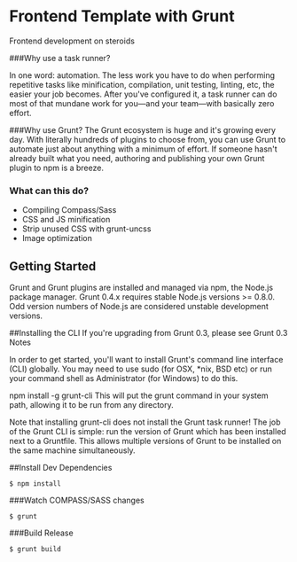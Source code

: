 # Frontend Template with Grunt

Frontend development on steroids

###Why use a task runner?

In one word: automation. The less work you have to do when performing repetitive tasks like minification, compilation, unit testing, linting, etc, the easier your job becomes. After you've configured it, a task runner can do most of that mundane work for you—and your team—with basically zero effort.

###Why use Grunt?
The Grunt ecosystem is huge and it's growing every day. With literally hundreds of plugins to choose from, you can use Grunt to automate just about anything with a minimum of effort. If someone hasn't already built what you need, authoring and publishing your own Grunt plugin to npm is a breeze.

### What can this do?


* Compiling Compass/Sass
* CSS and JS minification
* Strip unused CSS with grunt-uncss
* Image optimization




## Getting Started
Grunt and Grunt plugins are installed and managed via npm, the Node.js package manager.
Grunt 0.4.x requires stable Node.js versions >= 0.8.0. Odd version numbers of Node.js are considered unstable development versions.

##Installing the CLI
If you're upgrading from Grunt 0.3, please see Grunt 0.3 Notes

In order to get started, you'll want to install Grunt's command line interface (CLI) globally. You may need to use sudo (for OSX, *nix, BSD etc) or run your command shell as Administrator (for Windows) to do this.

npm install -g grunt-cli
This will put the grunt command in your system path, allowing it to be run from any directory.

Note that installing grunt-cli does not install the Grunt task runner! The job of the Grunt CLI is simple: run the version of Grunt which has been installed next to a Gruntfile. This allows multiple versions of Grunt to be installed on the same machine simultaneously.


##Install Dev Dependencies
```
$ npm install

```
###Watch COMPASS/SASS changes
```
$ grunt

```
###Build Release
```
$ grunt build

```

